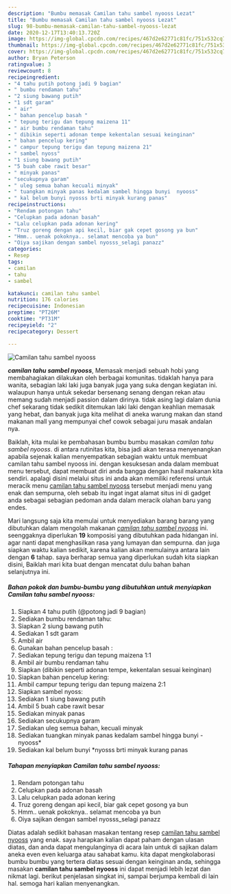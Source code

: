 ```yaml
---
description: "Bumbu memasak Camilan tahu sambel nyooss Lezat"
title: "Bumbu memasak Camilan tahu sambel nyooss Lezat"
slug: 98-bumbu-memasak-camilan-tahu-sambel-nyooss-lezat
date: 2020-12-17T13:40:13.720Z
image: https://img-global.cpcdn.com/recipes/467d2e62771c81fc/751x532cq70/camilan-tahu-sambel-nyooss-foto-resep-utama.jpg
thumbnail: https://img-global.cpcdn.com/recipes/467d2e62771c81fc/751x532cq70/camilan-tahu-sambel-nyooss-foto-resep-utama.jpg
cover: https://img-global.cpcdn.com/recipes/467d2e62771c81fc/751x532cq70/camilan-tahu-sambel-nyooss-foto-resep-utama.jpg
author: Bryan Peterson
ratingvalue: 3
reviewcount: 8
recipeingredient:
- "4 tahu putih potong jadi 9 bagian"
- " bumbu rendaman tahu"
- "2 siung bawang putih"
- "1 sdt garam"
- " air"
- " bahan pencelup basah "
- " tepung terigu dan tepung maizena 11"
- " air bumbu rendaman tahu"
- " dibikin seperti adonan tempe kekentalan sesuai keinginan"
- " bahan pencelup kering"
- " campur tepung terigu dan tepung maizena 21"
- " sambel nyoss"
- "1 siung bawang putih"
- "5 buah cabe rawit besar"
- " minyak panas"
- "secukupnya garam"
- " uleg semua bahan kecuali minyak"
- " tuangkan minyak panas kedalam sambel hingga bunyi  nyooss"
- " kal belum bunyi nyosss brti minyak kurang panas"
recipeinstructions:
- "Rendam potongan tahu"
- "Celupkan pada adonan basah"
- "Lalu celupkan pada adonan kering"
- "Truz goreng dengan api kecil, biar gak cepet gosong ya bun"
- "Hmm.. uenak pokoknya.. selamat mencoba ya bun"
- "Oiya sajikan dengan sambel nyosss_selagi panazz"
categories:
- Resep
tags:
- camilan
- tahu
- sambel

katakunci: camilan tahu sambel 
nutrition: 176 calories
recipecuisine: Indonesian
preptime: "PT26M"
cooktime: "PT31M"
recipeyield: "2"
recipecategory: Dessert

---
```



![Camilan tahu sambel nyooss](https://img-global.cpcdn.com/recipes/467d2e62771c81fc/751x532cq70/camilan-tahu-sambel-nyooss-foto-resep-utama.jpg)

<b><i>camilan tahu sambel nyooss</i></b>, Memasak menjadi sebuah hobi yang membahagiakan dilakukan oleh berbagai komunitas. tidaklah hanya para wanita, sebagian laki laki juga banyak juga yang suka dengan kegiatan ini. walaupun hanya untuk sekedar bersenang senang dengan rekan atau memang sudah menjadi passion dalam dirinya. tidak asing lagi dalam dunia chef sekarang tidak sedikit ditemukan laki laki dengan keahlian memasak yang hebat, dan banyak juga kita melihat di aneka warung makan dan stand makanan mall yang mempunyai chef cowok sebagai juru masak andalan nya.

Baiklah, kita mulai ke pembahasan bumbu bumbu masakan <i>camilan tahu sambel nyooss</i>. di antara rutinitas kita, bisa jadi akan terasa menyenangkan apabila sejenak kalian menyempatkan sebagian waktu untuk membuat camilan tahu sambel nyooss ini. dengan kesuksesan anda dalam membuat menu tersebut, dapat membuat diri anda bangga dengan hasil makanan kita sendiri. apalagi disini melalui situs ini anda akan memiliki referensi untuk meracik menu <u>camilan tahu sambel nyooss</u> tersebut menjadi menu yang enak dan sempurna, oleh sebab itu ingat ingat alamat situs ini di gadget anda sebagai sebagian pedoman anda dalam meracik olahan baru yang endes.




Mari langsung saja kita memulai untuk menyediakan barang barang yang dibutuhkan dalam mengolah makanan <u><i>camilan tahu sambel nyooss</i></u> ini. seenggaknya diperlukan <b>19</b> komposisi yang dibutuhkan pada hidangan ini. agar nanti dapat menghasilkan rasa yang lumayan dan sempurna. dan juga siapkan waktu kalian sedikit, karena kalian akan memulainya antara lain dengan <b>6</b> tahap. saya berharap semua yang diperlukan sudah kita siapkan disini, Baiklah mari kita buat dengan mencatat dulu bahan bahan selanjutnya ini.

<!--inarticleads1-->

##### Bahan pokok dan bumbu-bumbu yang dibutuhkan untuk menyiapkan Camilan tahu sambel nyooss:

1. Siapkan 4 tahu putih (@potong jadi 9 bagian)
1. Sediakan  bumbu rendaman tahu:
1. Siapkan 2 siung bawang putih
1. Sediakan 1 sdt garam
1. Ambil  air
1. Gunakan  bahan pencelup basah :
1. Sediakan  tepung terigu dan tepung maizena 1:1
1. Ambil  air bumbu rendaman tahu
1. Siapkan  (dibikin seperti adonan tempe, kekentalan sesuai keinginan)
1. Siapkan  bahan pencelup kering:
1. Ambil  campur tepung terigu dan tepung maizena 2:1
1. Siapkan  sambel nyoss:
1. Sediakan 1 siung bawang putih
1. Ambil 5 buah cabe rawit besar
1. Sediakan  minyak panas
1. Sediakan secukupnya garam
1. Sediakan  uleg semua bahan, kecuali minyak
1. Sediakan  tuangkan minyak panas kedalam sambel hingga bunyi - nyooss*
1. Sediakan  kal belum bunyi *nyosss brti minyak kurang panas




<!--inarticleads2-->

##### Tahapan menyiapkan Camilan tahu sambel nyooss:

1. Rendam potongan tahu
1. Celupkan pada adonan basah
1. Lalu celupkan pada adonan kering
1. Truz goreng dengan api kecil, biar gak cepet gosong ya bun
1. Hmm.. uenak pokoknya.. selamat mencoba ya bun
1. Oiya sajikan dengan sambel nyosss_selagi panazz




Diatas adalah sedikit bahasan masakan tentang resep <u>camilan tahu sambel nyooss</u> yang enak. saya harapkan kalian dapat paham dengan ulasan diatas, dan anda dapat mengulanginya di acara lain untuk di sajikan dalam aneka even even keluarga atau sahabat kamu. kita dapat mengkolaborasi bumbu bumbu yang tertera diatas sesuai dengan keinginan anda, sehingga masakan <b>camilan tahu sambel nyooss</b> ini dapat menjadi lebih lezat dan nikmat lagi. berikut penjelasan singkat ini, sampai berjumpa kembali di lain hal. semoga hari kalian menyenangkan.

